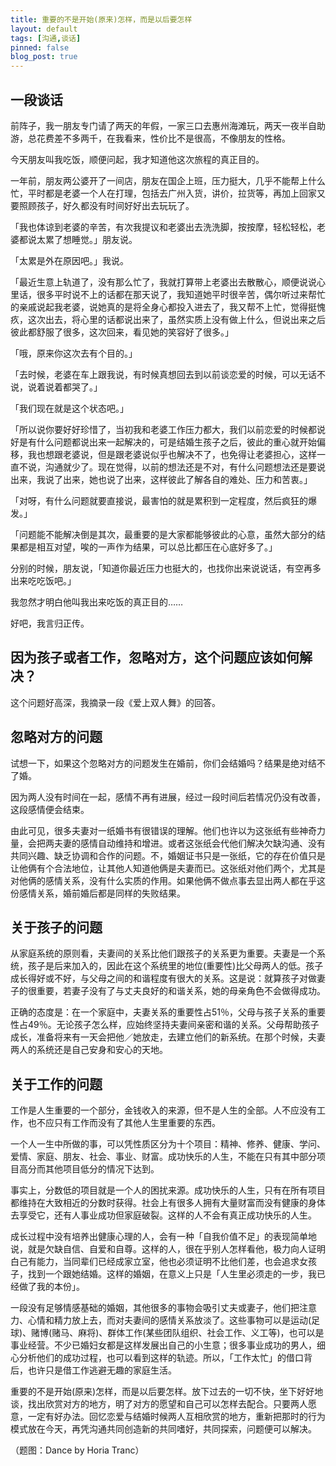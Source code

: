 ```yaml
---
title: 重要的不是开始(原来)怎样，而是以后要怎样
layout: default
tags: [沟通,谈话]
pinned: false
blog_post: true
---
```



## 一段谈话

前阵子，我一朋友专门请了两天的年假，一家三口去惠州海滩玩，两天一夜半自助游，总花费差不多两千，在我看来，性价比不是很高，不像朋友的性格。

今天朋友叫我吃饭，顺便问起，我才知道他这次旅程的真正目的。

一年前，朋友两公婆开了一间店，朋友在国企上班，压力挺大，几乎不能帮上什么忙，平时都是老婆一个人在打理，包括去广州入货，讲价，拉货等，再加上回家又要照顾孩子，好久都没有时间好好出去玩玩了。

「我也体谅到老婆的辛苦，有次我提议和老婆出去洗洗脚，按按摩，轻松轻松，老婆都说太累了想睡觉。」朋友说。

「太累是外在原因吧。」我说。

「最近生意上轨道了，没有那么忙了，我就打算带上老婆出去散散心，顺便说说心里话，很多平时说不上的话都在那天说了，我知道她平时很辛苦，偶尔听过来帮忙的亲戚说起我老婆，说她真的是将全身心都投入进去了，我又帮不上忙，觉得挺愧疚，这次出去，将心里的话都说出来了，虽然实质上没有做上什么，但说出来之后彼此都舒服了很多，这次回来，看见她的笑容好了很多。」

「哦，原来你这次去有个目的。」

「去时候，老婆在车上跟我说，有时候真想回去到以前谈恋爱的时候，可以无话不说，说着说着都哭了。」

「我们现在就是这个状态吧。」

「所以说你要好好珍惜了，当初我和老婆工作压力都大，我们以前恋爱的时候都说好是有什么问题都说出来一起解决的，可是结婚生孩子之后，彼此的重心就开始偏移，我也想跟老婆说，但是跟老婆说似乎也解决不了，也免得让老婆担心，这样一直不说，沟通就少了。现在觉得，以前的想法还是不对，有什么问题想法还是要说出来，我说了出来，她也说了出来，这样彼此了解各自的难处、压力和苦衷。」

「对呀，有什么问题就要直接说，最害怕的就是累积到一定程度，然后疯狂的爆发。」

「问题能不能解决倒是其次，最重要的是大家都能够彼此的心意，虽然大部分的结果都是相互对望，唉的一声作为结果，可以总比都压在心底好多了。」

分别的时候，朋友说，「知道你最近压力也挺大的，也找你出来说说话，有空再多出来吃吃饭吧。」

我忽然才明白他叫我出来吃饭的真正目的……

好吧，我言归正传。

## 因为孩子或者工作，忽略对方，这个问题应该如何解决？

这个问题好高深，我摘录一段《爱上双人舞》的回答。

## 忽略对方的问题

试想一下，如果这个忽略对方的问题发生在婚前，你们会结婚吗？结果是绝对结不了婚。

因为两人没有时间在一起，感情不再有进展，经过一段时间后若情况仍没有改善，这段感情便会结束。

由此可见，很多夫妻对一纸婚书有很错误的理解。他们也许以为这张纸有些神奇力量，会把两夫妻的感情自动维持和增进。或者这张纸会代他们解决欠缺沟通、没有共同兴趣、缺乏协调和合作的问题。不，婚姻证书只是一张纸，它的存在价值只是让他俩有个合法地位，让其他人知道他俩是夫妻而已。这张纸对他们两个，尤其是对他俩的感情关系，没有什么实质的作用。如果他俩不做点事去显出两人都在乎这份感情关系，婚前婚后都是同样的失败结果。

## 关于孩子的问题

从家庭系统的原则看，夫妻间的关系比他们跟孩子的关系更为重要。夫妻是一个系统，孩子是后来加入的，因此在这个系统里的地位(重要性)比父母两人的低。孩子成长得好或不好，与父母之间的和谐程度有很大的关系。这是说：就算孩子对做妻子的很重要，若妻子没有了与丈夫良好的和谐关系，她的母亲角色不会做得成功。

正确的态度是：在一个家庭中，夫妻关系的重要性占51％，父母与孩子关系的重要性占49％。无论孩子怎么样，应始终坚持夫妻间亲密和谐的关系。父母帮助孩子成长，准备将来有一天会把他／她放走，去建立他们的新系统。在那个时候，夫妻两人的系统还是自己安身和安心的天地。


## 关于工作的问题

工作是人生重要的一个部分，金钱收入的来源，但不是人生的全部。人不应没有工作，也不应只有工作而没有了其他人生里重要的东西。

一个人一生中所做的事，可以凭性质区分为十个项目：精神、修养、健康、学问、爱情、家庭、朋友、社会、事业、财富。成功快乐的人生，不能在只有其中部分项目高分而其他项目低分的情况下达到。

事实上，分数低的项目就是一个人的困扰来源。成功快乐的人生，只有在所有项目都维持在大致相近的分数时获得。社会上有很多人拥有大量财富而没有健康的身体去享受它，还有人事业成功但家庭破裂。这样的人不会有真正成功快乐的人生。

成长过程中没有培养出健康心理的人，会有一种「自我价值不足」的表现简单地说，就是欠缺自信、自爱和自尊。这样的人，很在乎别人怎样看他，极力向人证明白己有能力，当同辈们已经成家立室，他也必须证明不比他们差，也会追求女孩子，找到一个跟她结婚。这样的婚姻，在意义上只是「人生里必须走的一步，我已经做了我的本份」。

一段没有足够情感基础的婚姻，其他很多的事物会吸引丈夫或妻子，他们把注意力、心情和精力放上去，而对夫妻间的感情关系放淡了。这些事物可以是运动(足球)、赌博(赌马、麻将)、群体工作(某些团队组织、社会工作、义工等)，也可以是事业经营。不少已婚妇女都是这样发展出自己的小生意；很多事业成功的男人，细心分析他们的成功过程，也可以看到这样的轨迹。所以，「工作太忙」的借口背后，也许只是借工作逃避无趣的家庭生活。

重要的不是开始(原来)怎样，而是以后要怎样。放下过去的一切不快，坐下好好地谈，找出欣赏对方的地方，明了对方的愿望和自己可以怎样去配合。只要两人愿意，一定有好办法。回忆恋爱与结婚时候两人互相欣赏的地方，重新把那时的行为模式放在今天，再凭沟通共同创造新的共同嗜好，共同探索，问题便可以解决。

（题图：Dance by Horia Tranc）

